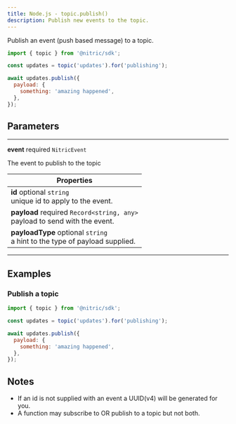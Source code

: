 ```yaml
---
title: Node.js - topic.publish()
description: Publish new events to the topic.
---
```


Publish an event (push based message) to a topic.

```javascript
import { topic } from '@nitric/sdk';

const updates = topic('updates').for('publishing');

await updates.publish({
  payload: {
    something: 'amazing happened',
  },
});
```

## Parameters

---

**event** required `NitricEvent`

The event to publish to the topic

| Properties                                                                       |
| -------------------------------------------------------------------------------- |
| **id** optional `string` <br/> unique id to apply to the event.                  |
| **payload** required `Record<string, any>` <br/> payload to send with the event. |
| **payloadType** optional `string` <br/> a hint to the type of payload supplied.  |

---

## Examples

### Publish a topic

```javascript
import { topic } from '@nitric/sdk';

const updates = topic('updates').for('publishing');

await updates.publish({
  payload: {
    something: 'amazing happened',
  },
});
```

## Notes

- If an id is not supplied with an event a UUID(v4) will be generated for you.
- A function may subscribe to OR publish to a topic but not both.
